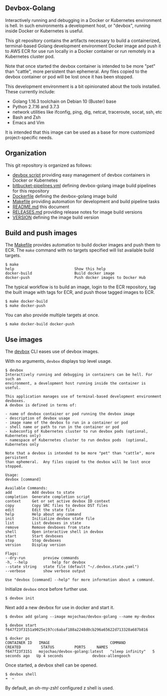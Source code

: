 ## Devbox-Golang

Interactively running and debugging in a Docker or Kubernetes environment is
hell. In such environments a development host, or "devbox", running inside 
Docker or Kubernetes is useful.

This git repository contains the artifacts necessary to build a containerized,
terminal-based Golang development environment Docker image and push it to AWS
ECR for use run locally in a Docker container or run remotely in a Kubernetes
cluster pod.

Note that once started the devbox container is intended to be more "pet" than
"cattle", more persistent than ephemeral.  Any files copied to the devbox
container or pod will be lost once it has been stopped.

This development environment is a bit opinionated about the tools installed.
These currently include:

- Golang 1.16.3 toolchain on Debian 10 (Buster) base
- Python 2.7.16 and 3.7.3
- network utilities like ifconfig, ping, dig, netcat, traceroute, socat, ssh, etc
- Bash and Zsh
- Emacs and Vim

It is intended that this image can be used as a base for more customized
project-specific needs.

## Organization

This git repository is organized as follows:

- [devbox script](bin/devbox) providing easy management of devbox containers in
  Docker or Kubernetes
- [bitbucket-pipelines.yml](bitbucket-pipelines.yml) defining devbox-golang
  image build pipelines for this repository
- [Dockerfile](Dockerfile) defining the devbox-golang image build
- [Makefile](Makefile) providing automation for development and build pipeline tasks
- [README.md](README.md) this document
- [RELEASES.md](RELEASES.md) providing release notes for image build versions
- [VERSION](VERSION) defining the image build version

## Build and push images

The [Makefile](Makefile) provides automation to build docker images and push
them to ECR.  The `make` command with no targets specified will list available
build targets.

    $ make
    help                           Show this help
    docker-build                   Build docker image
    docker-push                    Push docker images to Docker Hub

The typical workflow is to build an image, login to the ECR repository, tag the
built image with tags for ECR, and push those tagged images to ECR.

    $ make docker-build
    $ make docker-push

You can also provide multiple targets at once.

    $ make docker-build docker-push

## Use images

The [devbox](https://github.com/mojochao/devbox) CLI eases use of devbox images.

With no arguments, `devbox` displays top level usage.

    $ devbox
    Interactively running and debugging in containers can be hell. For such an
    environment, a development host running inside the container is useful.
    
    This application manages use of terminal-based development environment devboxes.
    A devbox is defined in terms of:
    
    - name of devbox container or pod running the devbox image
    - description of devbox usage
    - image name of the devbox to run in a container or pod
    - shell name or path to run in the container or pod
    - kubeconfig of Kubernetes cluster to run devbox pods (optional, Kubernetes only)
    - namespace of Kubernetes cluster to run devbox pods  (optional, Kubernetes only
    
    Note that a devbox is intended to be more "pet" than "cattle", more persistent
    than ephemeral.  Any files copied to the devbox will be lost once stopped.
    
    Usage:
    devbox [command]
    
    Available Commands:
    add         Add devbox to state
    completion  Generate completion script
    context     Get or set active devbox ID context
    copy        Copy SRC files to devbox DST files
    edit        Edit the state file
    help        Help about any command
    init        Initialize devbox state file
    list        List devboxes in state
    remove      Remove devboxes from state
    shell       Open interactive shell in devbox
    start       Start devboxes
    stop        Stop devboxes
    version     Display version
    
    Flags:
    --dry-run        preview commands
    -h, --help           help for devbox
    --state string   state file (default "~/.devbox.state.yaml")
    --verbose        show verbose output
    
    Use "devbox [command] --help" for more information about a command.

Initialize `devbox` once before further use.

    $ devbox init

Next add a new devbox for use in docker and start it.

    $ devbox add golang --image mojochao/devbox-golang --name my-devbox

    $ devbox start
    f647f23f3151a9025e197cc6abaf188a2248d0cb296a65622d713328a687b816
    
    $ docker ps
    CONTAINER ID   IMAGE                           COMMAND            CREATED         STATUS         PORTS     NAMES
    f647f23f3151   mojochao/devbox-golang:latest   "sleep infinity"   5 seconds ago   Up 4 seconds             devbox-allengooch

Once started, a devbox shell can be opened.

    $ devbox shell
    ➜  ~

By default, an oh-my-zsh! configured z shell is used.

